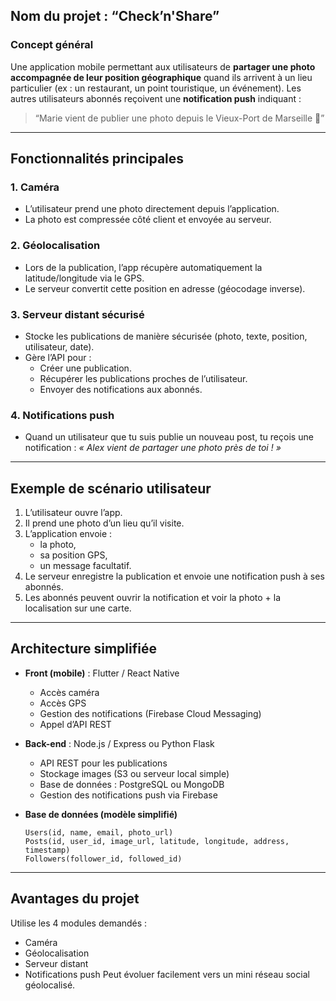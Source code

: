 ## **Nom du projet : “Check’n'Share”**

### **Concept général**

Une application mobile permettant aux utilisateurs de **partager une photo accompagnée de leur position géographique** quand ils arrivent à un lieu particulier (ex : un restaurant, un point touristique, un événement).
Les autres utilisateurs abonnés reçoivent une **notification push** indiquant :

> “Marie vient de publier une photo depuis le Vieux-Port de Marseille 📍”

---

## **Fonctionnalités principales**

### 1. **Caméra**

* L’utilisateur prend une photo directement depuis l’application.
* La photo est compressée côté client et envoyée au serveur.

### 2. **Géolocalisation**

* Lors de la publication, l’app récupère automatiquement la latitude/longitude via le GPS.
* Le serveur convertit cette position en adresse (géocodage inverse).

### 3. **Serveur distant sécurisé**

* Stocke les publications de manière sécurisée (photo, texte, position, utilisateur, date).
* Gère l’API pour :
  * Créer une publication.
  * Récupérer les publications proches de l’utilisateur.
  * Envoyer des notifications aux abonnés.

### 4. **Notifications push**

* Quand un utilisateur que tu suis publie un nouveau post, tu reçois une notification :
  *« Alex vient de partager une photo près de toi ! »*

---

## **Exemple de scénario utilisateur**

1. L’utilisateur ouvre l’app.
2. Il prend une photo d’un lieu qu’il visite.
3. L’application envoie :
   * la photo,
   * sa position GPS,
   * un message facultatif.
4. Le serveur enregistre la publication et envoie une notification push à ses abonnés.
5. Les abonnés peuvent ouvrir la notification et voir la photo + la localisation sur une carte.

---

## **Architecture simplifiée**

* **Front (mobile)** :
  Flutter / React Native

  * Accès caméra
  * Accès GPS
  * Gestion des notifications (Firebase Cloud Messaging)
  * Appel d’API REST

* **Back-end** :
  Node.js / Express ou Python Flask

  * API REST pour les publications
  * Stockage images (S3 ou serveur local simple)
  * Base de données : PostgreSQL ou MongoDB
  * Gestion des notifications push via Firebase

* **Base de données (modèle simplifié)**

  ```
  Users(id, name, email, photo_url)
  Posts(id, user_id, image_url, latitude, longitude, address, timestamp)
  Followers(follower_id, followed_id)
  ```

---

## **Avantages du projet**

Utilise les 4 modules demandés :

* Caméra
* Géolocalisation
* Serveur distant
* Notifications push
  Peut évoluer facilement vers un mini réseau social géolocalisé.
